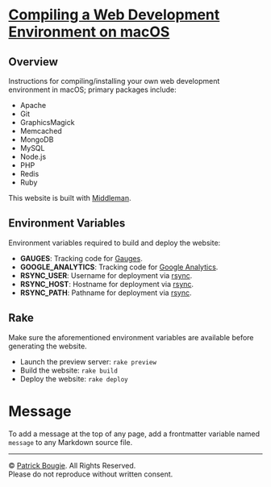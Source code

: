 # [Compiling a Web Development Environment on macOS](https://mac-dev-env.patrickbougie.com/)


## Overview

Instructions for compiling/installing your own web development environment in macOS; primary packages include:

- Apache
- Git
- GraphicsMagick
- Memcached
- MongoDB
- MySQL
- Node.js
- PHP
- Redis
- Ruby

This website is built with [Middleman](http://middlemanapp.com/).


## Environment Variables

Environment variables required to build and deploy the website:

- **GAUGES**: Tracking code for [Gauges](http://get.gaug.es/).
- **GOOGLE_ANALYTICS**: Tracking code for [Google Analytics](http://www.google.com/analytics/).
- **RSYNC_USER**: Username for deployment via [rsync](http://rsync.samba.org/).
- **RSYNC_HOST**: Hostname for deployment via [rsync](http://rsync.samba.org/).
- **RSYNC_PATH**: Pathname for deployment via [rsync](http://rsync.samba.org/).


## Rake

Make sure the aforementioned environment variables are available before generating the website.

- Launch the preview server: `rake preview`
- Build the website: `rake build`
- Deploy the website: `rake deploy`


# Message

To add a message at the top of any page, add a frontmatter variable named `message` to any Markdown source file.


---

© [Patrick Bougie](https://patrickbougie.com/).
All Rights Reserved.  
Please do not reproduce without written consent.
